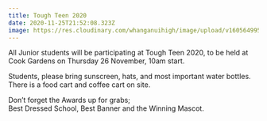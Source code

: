 ```yaml
---
title: Tough Teen 2020
date: 2020-11-25T21:52:08.323Z
image: https://res.cloudinary.com/whanganuihigh/image/upload/v1605649956/Events/Tough_Teen_26_Nov_2020Mitre-10-MEGA-Tough-Teen-Race-Schedule-721x1024.png
---
```

All Junior students will be participating at Tough Teen 2020, to be held at Cook Gardens on Thursday 26 November, 10am start.

Students, please bring sunscreen, hats, and most important water bottles.  There is a food cart and coffee cart on site.

Don’t forget the Awards up for grabs;  
Best Dressed School, Best Banner and the Winning Mascot.